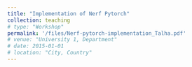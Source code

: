 ```yaml
---
title: "Implementation of Nerf Pytorch"
collection: teaching
# type: "Workshop"
permalink: '/files/Nerf-pytorch-implementation_Talha.pdf'
# venue: "University 1, Department"
# date: 2015-01-01
# location: "City, Country"
---
```


